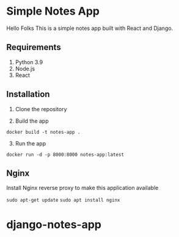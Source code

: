 # Simple Notes App 
Hello Folks
This is a simple notes app built with React and Django.

## Requirements
1. Python 3.9
2. Node.js
3. React

## Installation
1. Clone the repository


2. Build the app
```
docker build -t notes-app .
```

3. Run the app
```
docker run -d -p 8000:8000 notes-app:latest
```

## Nginx

Install Nginx reverse proxy to make this application available

`sudo apt-get update`
`sudo apt install nginx`
# django-notes-app
